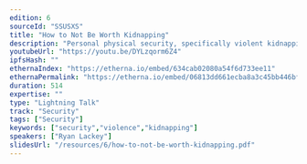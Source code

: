```yaml
---
edition: 6
sourceId: "SSUSXS"
title: "How to Not Be Worth Kidnapping"
description: "Personal physical security, specifically violent kidnapping and compulsion to disclose keys, is often brought up as a concern by cryptocurrency participants. We will quickly present a way of thinking about these threats and a model for not merely protecting from loss of cryptocurrency, but prevention of victimization through violence entirely."
youtubeUrl: "https://youtu.be/DYLzqorm6Z4"
ipfsHash: ""
ethernaIndex: "https://etherna.io/embed/634cab02080a54f6d733ee11"
ethernaPermalink: "https://etherna.io/embed/06813dd661ecba8a3c45bb446bf04711dc7ec5dfdd7ae2061846a5a325cd7fe7"
duration: 514
expertise: ""
type: "Lightning Talk"
track: "Security"
tags: ["Security"]
keywords: ["security","violence","kidnapping"]
speakers: ["Ryan Lackey"]
slidesUrl: "/resources/6/how-to-not-be-worth-kidnapping.pdf"
---
```

